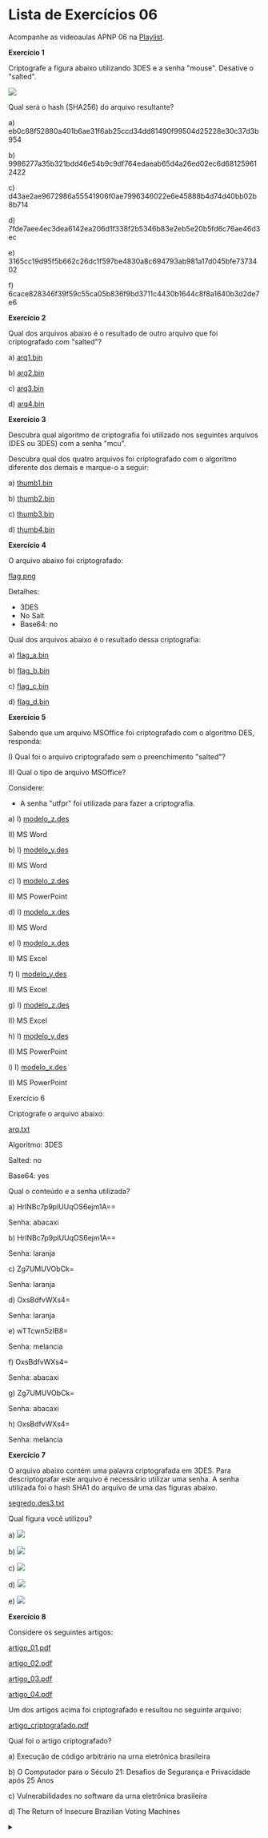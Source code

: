# Lista de Exercícios 06

Acompanhe as videoaulas APNP 06 na [Playlist](https://www.youtube.com/playlist?list=PL4ySOdUYDU9AnsLbtvt7Mq3yBtnMT0Fog).

**Exercício 1**

Criptografe a figura abaixo utilizando 3DES e a senha "mouse". Desative o "salted".

![](m.gif)

Qual será o hash (SHA256) do arquivo resultante?

a) eb0c88f52880a401b6ae31f6ab25ccd34dd81490f99504d25228e30c37d3b954

b) 9986277a35b321bdd46e54b9c9df764edaeab65d4a26ed02ec6d681259612422

c) d43ae2ae9672986a55541906f0ae7996346022e6e45888b4d74d40bb02b8b714

d) 7fde7aee4ec3dea6142ea206d1f338f2b5346b83e2eb5e20b5fd6c76ae46d3ec

e) 3165cc19d95f5b662c26dc1f597be4830a8c694793ab981a17d045bfe7373402

f) 6cace828346f39f59c55ca05b836f9bd3711c4430b1644c8f8a1640b3d2de7e6

**Exercício 2**

Qual dos arquivos abaixo é o resultado de outro arquivo que foi criptografado com "salted"?

a) [arq1.bin](arq1.bin)

b) [arq2.bin](arq2.bin)

c) [arq3.bin](arq3.bin)

d) [arq4.bin](arq4.bin)

**Exercício 3**

Descubra qual algoritmo de criptografia foi utilizado nos seguintes arquivos (DES ou 3DES) com a senha "mcu".

Descubra qual dos quatro arquivos foi criptografado com o algoritmo diferente dos demais e marque-o a seguir:

a) [thumb1.bin](thumb1.bin)

b) [thumb2.bin](thumb2.bin)

c) [thumb3.bin](thumb3.bin)

d) [thumb4.bin](thumb4.bin)

**Exercício 4**

O arquivo abaixo foi criptografado:

[flag.png](flag.png)

Detalhes:
- 3DES
- No Salt
- Base64: no

Qual dos arquivos abaixo é o resultado dessa criptografia:

a) [flag_a.bin](flag_a.bin)

b) [flag_b.bin](flag_b.bin)

c) [flag_c.bin](flag_c.bin)

d) [flag_d.bin](flag_d.bin)

**Exercício 5**

Sabendo que um arquivo MSOffice foi criptografado com o algoritmo DES, responda:

I) Qual foi o arquivo criptografado sem o preenchimento "salted"?

II) Qual o tipo de arquivo MSOffice?

Considere:
- A senha "utfpr" foi utilizada para fazer a criptografia.

a)
I) [modelo_z.des]()

II) MS Word

b)
I) [modelo_y.des]()

II) MS Word

c)
I) [modelo_z.des](modelo_z.des)

II) MS PowerPoint

d)
I) [modelo_x.des](modelo_x.des)

II) MS Word

e)
I) [modelo_x.des](modelo_x.des)

II) MS Excel

f)
I) [modelo_y.des](modelo_y.des)

II) MS Excel

g)
I) [modelo_z.des](modelo_z.des)

II) MS Excel

h)
I) [modelo_y.des](modelo_y.des)

II) MS PowerPoint

i)
I) [modelo_x.des](modelo_x.des)

II) MS PowerPoint

Exercício 6

Criptografe o arquivo abaixo:

[arq.txt](arq.txt)

Algoritmo: 3DES

Salted: no

Base64: yes

Qual o conteúdo e a senha utilizada?

a)
HrlNBc7p9plUUqOS6ejm1A==

Senha: abacaxi

b)
HrlNBc7p9plUUqOS6ejm1A==

Senha: laranja

c)
Zg7UMUVObCk=

Senha: laranja

d)
OxsBdfvWXs4=

Senha: laranja

e)
wTTcwn5zIB8=

Senha: melancia

f)
OxsBdfvWXs4=

Senha: abacaxi

g)
Zg7UMUVObCk=

Senha: abacaxi

h)
OxsBdfvWXs4=

Senha: melancia

**Exercício 7**

O arquivo abaixo contém uma palavra criptografada em 3DES. Para descriptografar este arquivo é necessário utilizar uma senha. A senha utilizada foi o hash SHA1 do arquivo de uma das figuras abaixo.

[segredo.des3.txt](segredo.des3.txt)

Qual figura você utilizou?

a) ![](flags_01.png)

b) ![](flags_05.png)

c) ![](flags_04.png)

d) ![](flags_03.png)

e) ![](flags_02.png)

**Exercício 8**

Considere os seguintes artigos:

[artigo_01.pdf](artigo_01.pdf)

[artigo_02.pdf](artigo_02.pdf)

[artigo_03.pdf](artigo_03.pdf)

[artigo_04.pdf](artigo_04.pdf)

Um dos artigos acima foi criptografado e resultou no seguinte arquivo:

[artigo_criptografado.pdf](artigo_criptografado.pdf)

Qual foi o artigo criptografado?

a) Execução de código arbitrário na urna eletrônica brasileira

b) O Computador para o Século 21: Desafios de Segurança e Privacidade após 25 Anos

c) Vulnerabilidades no software da urna eletrônica brasileira

d) The Return of Insecure Brazilian Voting Machines

<details><summary></summary>

Respostas:

1) f

2) a

3) c

4) c

5) e

6) d

7) e

8) d
</details>
